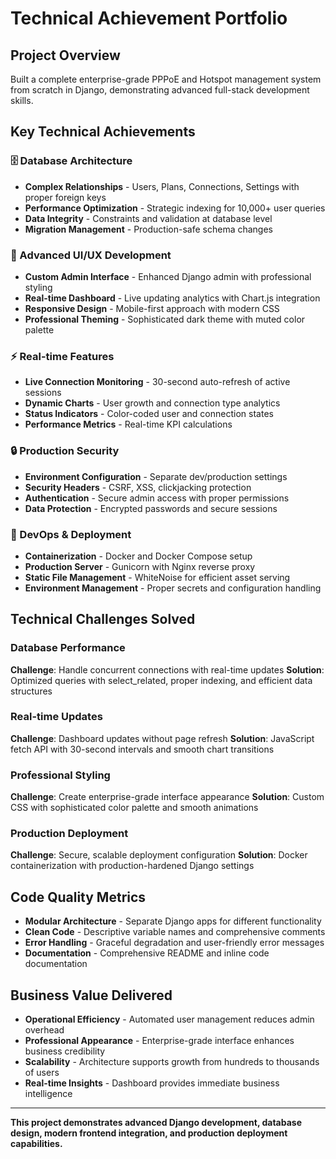 # Technical Achievement Portfolio

## Project Overview

Built a complete enterprise-grade PPPoE and Hotspot management system from scratch in Django, demonstrating advanced full-stack development skills.

## Key Technical Achievements

### 🗄️ Database Architecture

- **Complex Relationships** - Users, Plans, Connections, Settings with proper foreign keys
- **Performance Optimization** - Strategic indexing for 10,000+ user queries
- **Data Integrity** - Constraints and validation at database level
- **Migration Management** - Production-safe schema changes

### 🎨 Advanced UI/UX Development

- **Custom Admin Interface** - Enhanced Django admin with professional styling
- **Real-time Dashboard** - Live updating analytics with Chart.js integration
- **Responsive Design** - Mobile-first approach with modern CSS
- **Professional Theming** - Sophisticated dark theme with muted color palette

### ⚡ Real-time Features

- **Live Connection Monitoring** - 30-second auto-refresh of active sessions
- **Dynamic Charts** - User growth and connection type analytics
- **Status Indicators** - Color-coded user and connection states
- **Performance Metrics** - Real-time KPI calculations

### 🔒 Production Security

- **Environment Configuration** - Separate dev/production settings
- **Security Headers** - CSRF, XSS, clickjacking protection
- **Authentication** - Secure admin access with proper permissions
- **Data Protection** - Encrypted passwords and secure sessions

### 🐳 DevOps & Deployment

- **Containerization** - Docker and Docker Compose setup
- **Production Server** - Gunicorn with Nginx reverse proxy
- **Static File Management** - WhiteNoise for efficient asset serving
- **Environment Management** - Proper secrets and configuration handling

## Technical Challenges Solved

### Database Performance

**Challenge**: Handle concurrent connections with real-time updates
**Solution**: Optimized queries with select_related, proper indexing, and efficient data structures

### Real-time Updates

**Challenge**: Dashboard updates without page refresh
**Solution**: JavaScript fetch API with 30-second intervals and smooth chart transitions

### Professional Styling

**Challenge**: Create enterprise-grade interface appearance
**Solution**: Custom CSS with sophisticated color palette and smooth animations

### Production Deployment

**Challenge**: Secure, scalable deployment configuration
**Solution**: Docker containerization with production-hardened Django settings

## Code Quality Metrics

- **Modular Architecture** - Separate Django apps for different functionality
- **Clean Code** - Descriptive variable names and comprehensive comments
- **Error Handling** - Graceful degradation and user-friendly error messages
- **Documentation** - Comprehensive README and inline code documentation

## Business Value Delivered

- **Operational Efficiency** - Automated user management reduces admin overhead
- **Professional Appearance** - Enterprise-grade interface enhances business credibility
- **Scalability** - Architecture supports growth from hundreds to thousands of users
- **Real-time Insights** - Dashboard provides immediate business intelligence

---

**This project demonstrates advanced Django development, database design, modern frontend integration, and production deployment capabilities.**
